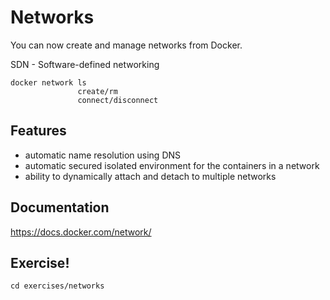 # Networks


You can now create and manage networks from Docker.


SDN - Software-defined networking

```
docker network ls
               create/rm
               connect/disconnect             
```


## Features

 - automatic name resolution using DNS
 - automatic secured isolated environment for the containers in a network
 - ability to dynamically attach and detach to multiple networks


## Documentation

https://docs.docker.com/network/



## Exercise!

```
cd exercises/networks
```
